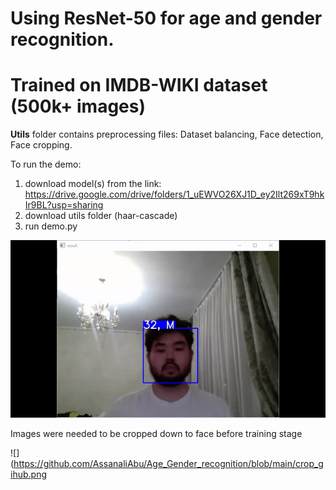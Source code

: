# Using ResNet-50 for age and gender recognition.
# Trained on IMDB-WIKI dataset (500k+ images)

**Utils** folder contains preprocessing files: Dataset balancing, Face detection, Face cropping.

To run the demo:

1. download model(s) from the link: https://drive.google.com/drive/folders/1_uEWVO26XJ1D_ey2Ilt269xT9hkIr9BL?usp=sharing
2. download utils folder (haar-cascade) 
3. run demo.py

![](https://github.com/AssanaliAbu/Age_Gender_recognition/blob/main/demo.gif)


Images were needed to be cropped down to face before training stage 

![](https://github.com/AssanaliAbu/Age_Gender_recognition/blob/main/crop_gihub.png

